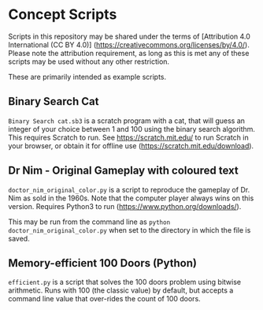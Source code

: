 # Concept Scripts

Scripts in this repository may be shared under the terms of [Attribution 4.0 International (CC BY 4.0)] (https://creativecommons.org/licenses/by/4.0/). Please note the attribution requirement, as long as this is met any of these scripts may be used without any other restriction.

These are primarily intended as example scripts.

## Binary Search Cat 
`Binary Search cat.sb3` is a scratch program with a cat, that will guess an integer of your choice between 1 and 100 using the binary search algorithm. This requires Scratch to run. See https://scratch.mit.edu/ to run Scratch in your browser, or obtain it for offline use (https://scratch.mit.edu/download).

## Dr Nim - Original Gameplay with coloured text
`doctor_nim_original_color.py` is a script to reproduce the gameplay of Dr. Nim as sold in the 1960s. Note that the computer player always wins on this version.
Requires Python3 to run (https://www.python.org/downloads/). 

This may be run from the command line as `python doctor_nim_original_color.py` when set to the directory in which the file is saved.

## Memory-efficient 100 Doors (Python)
`efficient.py` is a script that solves the 100 doors problem using bitwise arithmetic. Runs with 100 (the classic value) by default, but accepts a command line value that over-rides the count of 100 doors.
